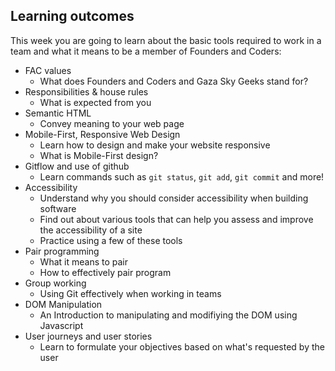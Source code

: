 ## Learning outcomes
This week you are going to learn about the basic tools required to work in a team and what it means to be a member of Founders and Coders:

+ FAC values
  + What does Founders and Coders and Gaza Sky Geeks stand for?
+ Responsibilities & house rules
  + What is expected from you
+ Semantic HTML
  + Convey meaning to your web page
+ Mobile-First, Responsive Web Design
  + Learn how to design and make your website responsive
  + What is Mobile-First design?
+ Gitflow and use of github
  + Learn commands such as `git status`, `git add`, `git commit` and more!
+ Accessibility
  + Understand why you should consider accessibility when building software
  + Find out about various tools that can help you assess and improve the accessibility of a site
  + Practice using a few of these tools
+ Pair programming
  + What it means to pair
  + How to effectively pair program
+ Group working
  + Using Git effectively when working in teams
+ DOM Manipulation
  + An Introduction to manipulating and modifiying the DOM using Javascript
+ User journeys and user stories
  - Learn to formulate your objectives based on what's requested by the user
